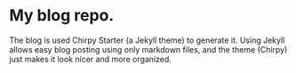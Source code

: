 # My blog repo. 

The blog is used Chirpy Starter (a Jekyll theme) to generate it. Using Jekyll allows easy blog posting using only markdown files, and the theme (Chirpy) just makes it look nicer and more organized.
